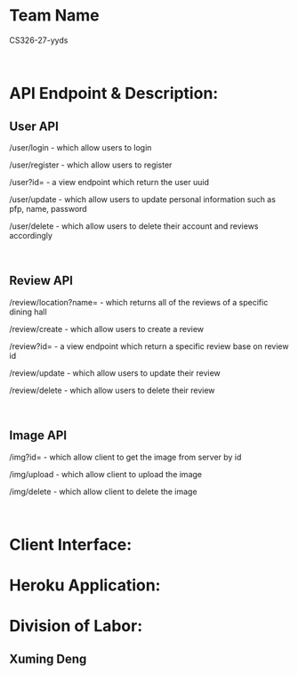 # Team Name
CS326-27-yyds

<br />

# API Endpoint & Description:

## User API

/user/login - which allow users to login

/user/register - which allow users to register

/user?id= - a view endpoint which return the user uuid

/user/update - which allow users to update personal information such as pfp, name, password

/user/delete - which allow users to delete their account and reviews accordingly

<br />

## Review API

/review/location?name= - which returns all of the reviews of a specific dining hall

/review/create - which allow users to create a review

/review?id= - a view endpoint which return a specific review base on review id

/review/update - which allow users to update their review

/review/delete - which allow users to delete their review

<br />

## Image API

/img?id= - which allow client to get the image from server by id

/img/upload - which allow client to upload the image

/img/delete - which allow client to delete the image

<br />

# Client Interface:

# Heroku Application:

# Division of Labor:

## Xuming Deng